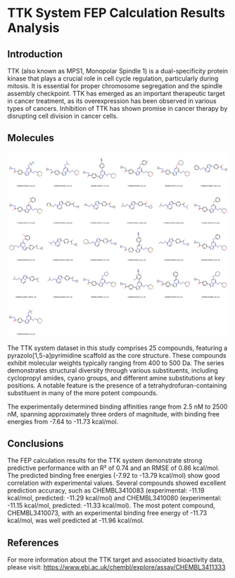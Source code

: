 # TTK System FEP Calculation Results Analysis

## Introduction

TTK (also known as MPS1, Monopolar Spindle 1) is a dual-specificity protein kinase that plays a crucial role in cell cycle regulation, particularly during mitosis. It is essential for proper chromosome segregation and the spindle assembly checkpoint. TTK has emerged as an important therapeutic target in cancer treatment, as its overexpression has been observed in various types of cancers. Inhibition of TTK has shown promise in cancer therapy by disrupting cell division in cancer cells.

## Molecules

![Molecular structures of representative compounds](mol_grid.png)

The TTK system dataset in this study comprises 25 compounds, featuring a pyrazolo[1,5-a]pyrimidine scaffold as the core structure. These compounds exhibit molecular weights typically ranging from 400 to 500 Da. The series demonstrates structural diversity through various substituents, including cyclopropyl amides, cyano groups, and different amine substitutions at key positions. A notable feature is the presence of a tetrahydrofuran-containing substituent in many of the more potent compounds.

The experimentally determined binding affinities range from 2.5 nM to 2500 nM, spanning approximately three orders of magnitude, with binding free energies from -7.64 to -11.73 kcal/mol.

## Conclusions

The FEP calculation results for the TTK system demonstrate strong predictive performance with an R² of 0.74 and an RMSE of 0.86 kcal/mol. The predicted binding free energies (-7.92 to -13.79 kcal/mol) show good correlation with experimental values. Several compounds showed excellent prediction accuracy, such as CHEMBL3410083 (experimental: -11.19 kcal/mol, predicted: -11.29 kcal/mol) and CHEMBL3410080 (experimental: -11.15 kcal/mol, predicted: -11.33 kcal/mol). The most potent compound, CHEMBL3410073, with an experimental binding free energy of -11.73 kcal/mol, was well predicted at -11.96 kcal/mol.

## References

For more information about the TTK target and associated bioactivity data, please visit:
https://www.ebi.ac.uk/chembl/explore/assay/CHEMBL3411333 